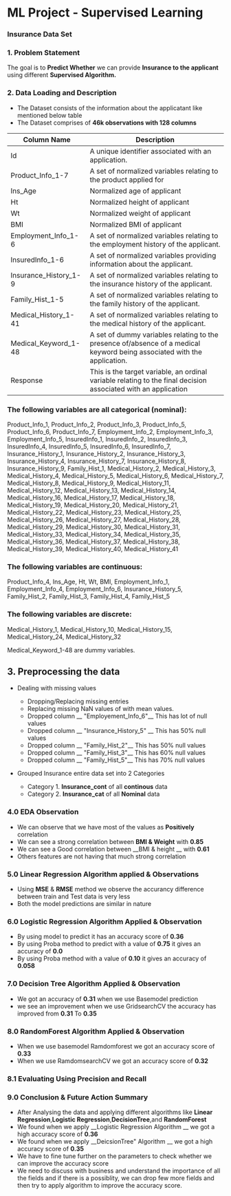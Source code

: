 # ML Project - Supervised Learning 
### Insurance Data Set
<a id= section1> </a>
### 1. Problem Statement

The goal is to __Predict Whether__ we can provide __Insurance to the applicant__ using different __Supervised Algorithm.__

### 2. Data Loading and Description
- The Dataset consists of the information about the applicatant like mentioned below table
- The Dataset comprises of __46k observations with 128 columns__


| Column Name| Description                                                                                          |
| ---------- | -----------------------------------------------------------------------------------------------------|
| Id			| A unique identifier associated with an application.                                                    |
| Product_Info_1-7| A set of normalized variables relating to the product applied for                                 |
| Ins_Age		 | Normalized age of applicant                                                                      |
| Ht			     | Normalized height of applicant                                                                   |
| Wt			     | Normalized weight of applicant                                                                   |
| BMI			 | Normalized BMI of applicant                                                                      |
| Employment_Info_1-6 |	A set of normalized variables relating to the employment history of the applicant.          |
| InsuredInfo_1-6     |	A set of normalized variables providing information about the applicant.                    |
| Insurance_History_1-9|	A set of normalized variables relating to the insurance history of the applicant.           |
| Family_Hist_1-5      |	A set of normalized variables relating to the family history of the applicant.              |
| Medical_History_1-41 |	A set of normalized variables relating to the medical history of the applicant.             |
| Medical_Keyword_1-48 |	A set of dummy variables relating to the presence of/absence of a medical keyword being associated with the application.|
| Response		      |This is the target variable, an ordinal variable relating to the final decision associated with an application |


### The following variables are all categorical (nominal):

Product_Info_1, Product_Info_2, Product_Info_3, Product_Info_5, Product_Info_6, Product_Info_7, Employment_Info_2, Employment_Info_3, Employment_Info_5, InsuredInfo_1, InsuredInfo_2, InsuredInfo_3, InsuredInfo_4, InsuredInfo_5, InsuredInfo_6, InsuredInfo_7, Insurance_History_1, Insurance_History_2, Insurance_History_3, Insurance_History_4, Insurance_History_7, Insurance_History_8, Insurance_History_9, Family_Hist_1, Medical_History_2, Medical_History_3, Medical_History_4, Medical_History_5, Medical_History_6, Medical_History_7, Medical_History_8, Medical_History_9, Medical_History_11, Medical_History_12, Medical_History_13, Medical_History_14, Medical_History_16, Medical_History_17, Medical_History_18, Medical_History_19, Medical_History_20, Medical_History_21, Medical_History_22, Medical_History_23, Medical_History_25, Medical_History_26, Medical_History_27, Medical_History_28, Medical_History_29, Medical_History_30, Medical_History_31, Medical_History_33, Medical_History_34, Medical_History_35, Medical_History_36, Medical_History_37, Medical_History_38, Medical_History_39, Medical_History_40, Medical_History_41


### The following variables are continuous:

Product_Info_4, Ins_Age, Ht, Wt, BMI, Employment_Info_1, Employment_Info_4, Employment_Info_6, Insurance_History_5, Family_Hist_2, Family_Hist_3, Family_Hist_4, Family_Hist_5


### The following variables are discrete:

Medical_History_1, Medical_History_10, Medical_History_15, Medical_History_24, Medical_History_32

Medical_Keyword_1-48 are dummy variables.


## 3. Preprocessing the data
- Dealing with missing values<br/>
    - Dropping/Replacing missing entries 
    - Replacing missing NaN values of  with mean values.
    - Dropped column  __ "Employement_Info_6"__ This has lot of null values 
    - Dropped column  __ "Insurance_History_5" __ This has 50% null values
    - Dropped column  __ "Family_Hist_2"__ This has 50% null values
    - Dropped column  __ "Family_Hist_3"__ This has 60% null values
    - Dropped column  __ "Family_Hist_5"__ This has 70% null values<br>
	
- Grouped Insurance entire data set into 2 Categories
    - Category 1. __Insurance_cont__ of all __continous__ data
    - Category 2. __Insurance_cat__ of all __Nominal__ data
	
	
### 4.0 EDA Observation
- We can observe that we have most of the values as __Positively__ correlation
- We can see a strong correlation between __BMI & Weight__ with __0.85__
- We can see a Good correlation between __BMI & height __ with __0.61__
- Others features are not having that much strong correlation
	
### 5.0 Linear Regression Algorithm applied & Observations
- Using __MSE__ & __RMSE__ method we observe the accurancy difference between train and Test data is very less 
- Both the model predictions are similar in nature 

### 6.0 Logistic Regression Algorithm Applied & Observation
- By using model to predict it has an accuracy score of __0.36__
- By using Proba method to predict with a value of  __0.75__ it gives an accuracy of __0.0__
- By using Proba method with a value of __0.10__ it gives an accuracy of __0.058__

### 7.0 Decision Tree Algorithm Applied & Observation
- We got an accuracy of __0.31__ when we use Basemodel prediction 
- we see an improvement when we use GridsearchCV the accuracy has improved from __0.31__ To __0.35__

### 8.0 RandomForest Algorithm Applied & Observation
- When we use basemodel Ramdomforest we got an accuracy score of __0.33__
- When we use RamdomsearchCV we got an accuracy score of __0.32__
### 8.1 Evaluating Using Precision and Recall

### 9.0 Conclusion & Future Action Summary
- After Analysing the data and applying different algorithms like __Linear Regression__,__Logistic Regression__,__DecisionTree__,and __RandomForest__
- We found when we apply __Logistic Regression Algorithm __ we got a high accuracy score of __0.36__
- We found when we apply __DeicsionTree" Algorithm __ we got a high accuracy score of __0.35__
- We have to fine tune further on the parameters to check whether we can improve the accuracy score
- We need to discuss with business and understand the importance of all the fields and if there is a possiblity, we can drop few more fields and then try to apply algorithm to improve the accuracy score. 


